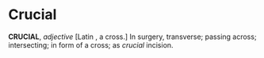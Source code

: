 # Crucial

**CRUCIAL**, _adjective_ \[Latin , a cross.\] In surgery, transverse; passing across; intersecting; in form of a cross; as _crucial_ incision.
